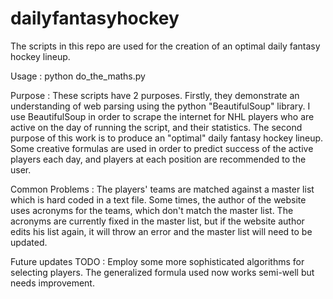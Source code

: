 # dailyfantasyhockey
The scripts in this repo are used for the creation of an optimal daily fantasy hockey lineup. 

Usage   : python do_the_maths.py

Purpose : These scripts have 2 purposes. Firstly, they demonstrate an understanding of web parsing using the python "BeautifulSoup" library. I use BeautifulSoup in order to scrape the internet for NHL players who are active on the day of running the script, and their statistics. The second purpose of this work is to produce an "optimal" daily fantasy hockey lineup. Some creative formulas are used in order to predict success of the active players each day, and players at each position are recommended to the user. 

Common Problems : The players' teams are matched against a master list which is hard coded in a text file. Some times, the author of the website uses acronyms for the teams, which don't match the master list. The acronyms are currently fixed in the master list, but if the website author edits his list again, it will throw an error and the master list will need to be updated.

Future updates TODO : Employ some more sophisticated algorithms for selecting players. The generalized formula used now works semi-well but needs improvement. 
